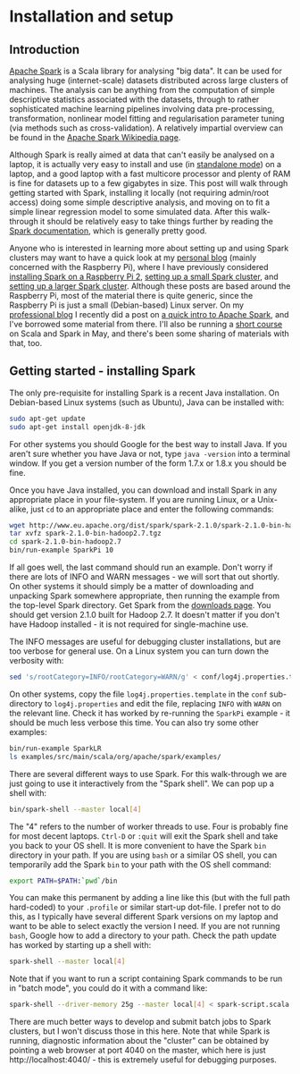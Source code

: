 # Installation and setup

## Introduction

[Apache Spark](http://spark.apache.org/) is a Scala library for analysing "big data". It can be used for analysing huge (internet-scale) datasets distributed across large clusters of machines. The analysis can be anything from the computation of simple descriptive statistics associated with the datasets, through to rather sophisticated machine learning pipelines involving data pre-processing, transformation, nonlinear model fitting and regularisation parameter tuning (via methods such as cross-validation). A relatively impartial overview can be found in the [Apache Spark Wikipedia page](https://en.wikipedia.org/wiki/Apache_Spark).

Although Spark is really aimed at data that can't easily be analysed on a laptop, it is actually very easy to install and use (in [standalone mode](http://spark.apache.org/docs/latest/spark-standalone.html)) on a laptop, and a good laptop with a fast multicore processor and plenty of RAM is fine for datasets up to a few gigabytes in size. This post will walk through getting started with Spark, installing it locally (not requiring admin/root access) doing some simple descriptive analysis, and moving on to fit a simple linear regression model to some simulated data. After this walk-through it should be relatively easy to take things further by reading the [Spark documentation](http://spark.apache.org/docs/latest/), which is generally pretty good.

Anyone who is interested in learning more about setting up and using Spark clusters may want to have a quick look at my [personal blog](https://darrenjw2.wordpress.com/) (mainly concerned with the Raspberry Pi), where I have previously considered [installing Spark on a Raspberry Pi 2](https://darrenjw2.wordpress.com/2015/04/17/installing-apache-spark-on-a-raspberry-pi-2/), [setting up a small Spark cluster](https://darrenjw2.wordpress.com/2015/04/18/setting-up-a-standalone-apache-spark-cluster-of-raspberry-pi-2/), and [setting up a larger Spark cluster](https://darrenjw2.wordpress.com/2015/09/07/raspberry-pi-2-cluster-with-nat-routing/). Although these posts are based around the Raspberry Pi, most of the material there is quite generic, since the Raspberry Pi is just a small (Debian-based) Linux server. On my [professional blog](https://darrenjw.wordpress.com/) I recently did a post on [a quick intro to Apache Spark](https://darrenjw.wordpress.com/2017/02/08/a-quick-introduction-to-apache-spark-for-statisticians/), and I've borrowed some material from there. I'll also be running a [short course](https://github.com/darrenjw/scala-course/blob/master/README.md) on Scala and Spark in May, and there's been some sharing of materials with that, too.

## Getting started - installing Spark

The only pre-requisite for installing Spark is a recent Java installation. On Debian-based Linux systems (such as Ubuntu), Java can be installed with:

```bash
sudo apt-get update
sudo apt-get install openjdk-8-jdk
```

For other systems you should Google for the best way to install Java. If you aren't sure whether you have Java or not, type `java -version` into a terminal window. If you get a version number of the form 1.7.x or 1.8.x you should be fine.

Once you have Java installed, you can download and install Spark in any appropriate place in your file-system. If you are running Linux, or a Unix-alike, just `cd` to an appropriate place and enter the following commands:

```bash
wget http://www.eu.apache.org/dist/spark/spark-2.1.0/spark-2.1.0-bin-hadoop2.7.tgz
tar xvfz spark-2.1.0-bin-hadoop2.7.tgz 
cd spark-2.1.0-bin-hadoop2.7
bin/run-example SparkPi 10
```

If all goes well, the last command should run an example. Don't worry if there are lots of INFO and WARN messages - we will sort that out shortly. On other systems it should simply be a matter of downloading and unpacking Spark somewhere appropriate, then running the example from the top-level Spark directory. Get Spark from the [downloads page](http://spark.apache.org/downloads.html). You should get version 2.1.0 built for Hadoop 2.7. It doesn't matter if you don't have Hadoop installed - it is not required for single-machine use.

The INFO messages are useful for debugging cluster installations, but are too verbose for general use. On a Linux system you can turn down the verbosity with:

```bash
sed 's/rootCategory=INFO/rootCategory=WARN/g' < conf/log4j.properties.template > conf/log4j.properties
```

On other systems, copy the file `log4j.properties.template` in the `conf` sub-directory to `log4j.properties` and edit the file, replacing `INFO` with `WARN` on the relevant line. Check it has worked by re-running the `SparkPi` example - it should be much less verbose this time. You can also try some other examples:

```bash
bin/run-example SparkLR
ls examples/src/main/scala/org/apache/spark/examples/
```

There are several different ways to use Spark. For this walk-through we are just going to use it interactively from the "Spark shell". We can pop up a shell with:

```bash
bin/spark-shell --master local[4]
```

The "4" refers to the number of worker threads to use. Four is probably fine for most decent laptops. `Ctrl-D` or `:quit` will exit the Spark shell and take you back to your OS shell. It is more convenient to have the Spark `bin` directory in your path. If you are using `bash` or a similar OS shell, you can temporarily add the Spark `bin` to your path with the OS shell command:

```bash
export PATH=$PATH:`pwd`/bin
```

You can make this permanent by adding a line like this (but with the full path hard-coded) to your `.profile` or similar start-up dot-file. I prefer not to do this, as I typically have several different Spark versions on my laptop and want to be able to select exactly the version I need. If you are not running `bash`, Google how to add a directory to your path. Check the path update has worked by starting up a shell with:

```bash
spark-shell --master local[4]
```

Note that if you want to run a script containing Spark commands to be run in "batch mode", you could do it with a command like:

```bash
spark-shell --driver-memory 25g --master local[4] < spark-script.scala | tee script-out.txt
```

There are much better ways to develop and submit batch jobs to Spark clusters, but I won't discuss those in this here. Note that while Spark is running, diagnostic information about the "cluster" can be obtained by pointing a web browser at port 4040 on the master, which here is just http://localhost:4040/ - this is extremely useful for debugging purposes.


